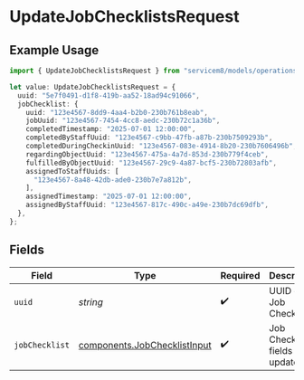 # UpdateJobChecklistsRequest

## Example Usage

```typescript
import { UpdateJobChecklistsRequest } from "servicem8/models/operations";

let value: UpdateJobChecklistsRequest = {
  uuid: "5e7f0491-d1f8-419b-aa52-18ad94c91066",
  jobChecklist: {
    uuid: "123e4567-8dd9-4aa4-b2b0-230b761b8eab",
    jobUuid: "123e4567-7454-4cc8-aedc-230b72c1a36b",
    completedTimestamp: "2025-07-01 12:00:00",
    completedByStaffUuid: "123e4567-c9bb-47fb-a87b-230b7509293b",
    completedDuringCheckinUuid: "123e4567-083e-4914-8b20-230b7606496b",
    regardingObjectUuid: "123e4567-475a-4a7d-853d-230b779f4ceb",
    fulfilledByObjectUuid: "123e4567-29c9-4a87-bcf5-230b72803afb",
    assignedToStaffUuids: [
      "123e4567-8a48-42db-ade0-230b7e7a812b",
    ],
    assignedTimestamp: "2025-07-01 12:00:00",
    assignedByStaffUuid: "123e4567-817c-490c-a49e-230b7dc69dfb",
  },
};
```

## Fields

| Field                                                                        | Type                                                                         | Required                                                                     | Description                                                                  |
| ---------------------------------------------------------------------------- | ---------------------------------------------------------------------------- | ---------------------------------------------------------------------------- | ---------------------------------------------------------------------------- |
| `uuid`                                                                       | *string*                                                                     | :heavy_check_mark:                                                           | UUID of the Job Checklist                                                    |
| `jobChecklist`                                                               | [components.JobChecklistInput](../../models/components/jobchecklistinput.md) | :heavy_check_mark:                                                           | Job Checklist fields to update                                               |